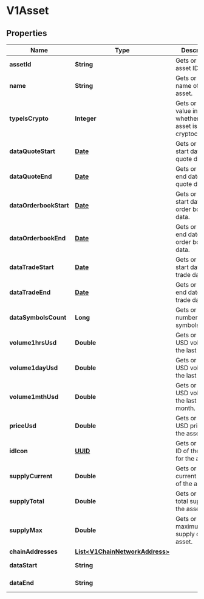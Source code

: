 

# V1Asset

## Properties

Name | Type | Description | Notes
------------ | ------------- | ------------- | -------------
**assetId** | **String** | Gets or sets the asset ID. |  [optional]
**name** | **String** | Gets or sets the name of the asset. |  [optional]
**typeIsCrypto** | **Integer** | Gets or sets a value indicating whether the asset is a cryptocurrency. |  [optional]
**dataQuoteStart** | [**Date**](Date.md) | Gets or sets the start date of quote data. |  [optional]
**dataQuoteEnd** | [**Date**](Date.md) | Gets or sets the end date of quote data. |  [optional]
**dataOrderbookStart** | [**Date**](Date.md) | Gets or sets the start date of order book data. |  [optional]
**dataOrderbookEnd** | [**Date**](Date.md) | Gets or sets the end date of order book data. |  [optional]
**dataTradeStart** | [**Date**](Date.md) | Gets or sets the start date of trade data. |  [optional]
**dataTradeEnd** | [**Date**](Date.md) | Gets or sets the end date of trade data. |  [optional]
**dataSymbolsCount** | **Long** | Gets or sets the number of symbols. |  [optional]
**volume1hrsUsd** | **Double** | Gets or sets the USD volume in the last 1 hour. |  [optional]
**volume1dayUsd** | **Double** | Gets or sets the USD volume in the last 1 day. |  [optional]
**volume1mthUsd** | **Double** | Gets or sets the USD volume in the last 1 month. |  [optional]
**priceUsd** | **Double** | Gets or sets the USD price of the asset. |  [optional]
**idIcon** | [**UUID**](UUID.md) | Gets or sets the ID of the icon for the asset. |  [optional]
**supplyCurrent** | **Double** | Gets or sets the current supply of the asset. |  [optional]
**supplyTotal** | **Double** | Gets or sets the total supply of the asset. |  [optional]
**supplyMax** | **Double** | Gets or sets the maximum supply of the asset. |  [optional]
**chainAddresses** | [**List&lt;V1ChainNetworkAddress&gt;**](V1ChainNetworkAddress.md) |  |  [optional]
**dataStart** | **String** |  |  [optional] [readonly]
**dataEnd** | **String** |  |  [optional] [readonly]





